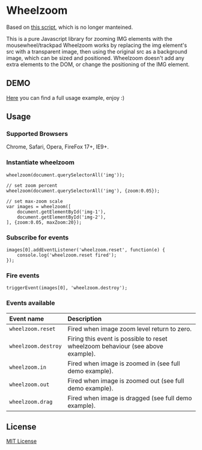 # Wheelzoom #

Based on [this script](http://www.jacklmoore.com/wheelzoom/), which is no longer manteined.

This is a pure Javascript library for zooming IMG elements with the mousewheel/trackpad Wheelzoom works by replacing the img element's src with a transparent image, then using the original src as a background image, which can be sized and positioned. Wheelzoom doesn't add any extra elements to the DOM, or change the positioning of the IMG element.

## DEMO ##
[Here](https://luperi.github.io/wheelzoomdemo/) you can find a full usage example, enjoy :)

## Usage ##
### Supported Browsers ###
Chrome, Safari, Opera, FireFox 17+, IE9+.

### Instantiate wheelzoom ###

    wheelzoom(document.querySelectorAll('img'));
    
    // set zoom percent
    wheelzoom(document.querySelectorAll('img'), {zoom:0.05});
    
    // set max-zoom scale
    var images = wheelzoom([
        document.getElementById('img-1'),
        document.getElementById('img-2'),
    ], {zoom:0.05, maxZoom:20});

### Subscribe for events ###

    images[0].addEventListener('wheelzoom.reset', function(e) {
    	console.log('wheelzoom.reset fired');
    });

### Fire events ###

    triggerEvent(images[0], 'wheelzoom.destroy');

### Events available ###

|Event name         | Description                                                                            |
|:------------------|:---------------------------------------------------------------------------------------|
|`wheelzoom.reset`  | Fired when image zoom level return to zero.                                            |
|`wheelzoom.destroy`| Firing this event is possible to reset wheelzoom behaviour (see above example).        |
|`wheelzoom.in`     | Fired when image is zoomed in (see full demo example).                                 |  
|`wheelzoom.out`    | Fired when image is zoomed out (see full demo example).                                | 
|`wheelzoom.drag`   | Fired when image is dragged (see full demo example).                                   |

## License ##
[MIT License](http://opensource.org/licenses/MIT)
